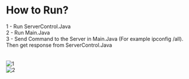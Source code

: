 # How to Run?

1 - Run ServerControl.Java <br/>
2 - Run Main.Java <br/>
3 - Send Command to the Server in Main.Java (For example ipconfig /all). Then get response from ServerControl.Java
<br/>
<br/>
<br/>
![1](https://i.ibb.co/4tF8nMD/1.png)
<br/>
![2](https://i.ibb.co/cgh95dg/2.png)

